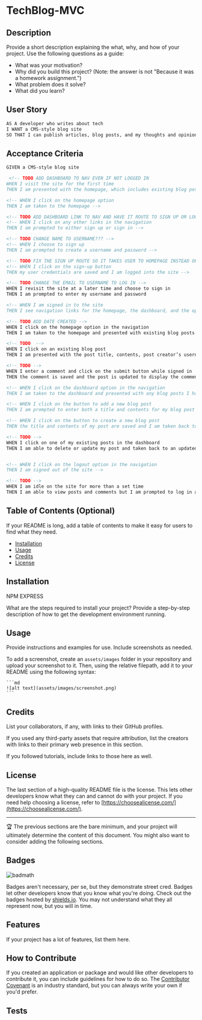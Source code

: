 # TechBlog-MVC

## Description

Provide a short description explaining the what, why, and how of your project. Use the following questions as a guide:

- What was your motivation?
- Why did you build this project? (Note: the answer is not "Because it was a homework assignment.")
- What problem does it solve?
- What did you learn?



## User Story

```md
AS A developer who writes about tech
I WANT a CMS-style blog site
SO THAT I can publish articles, blog posts, and my thoughts and opinions
```

## Acceptance Criteria

```md
GIVEN a CMS-style blog site

 <!-- TODO ADD DASHBOARD TO NAV EVEN IF NOT LOGGED IN
WHEN I visit the site for the first time
THEN I am presented with the homepage, which includes existing blog posts if any have been posted; navigation links for the homepage and the dashboard; and the option to log in -->

<!-- WHEN I click on the homepage option
THEN I am taken to the homepage -->

<!-- TODO ADD DASHBOARD LINK TO NAV AND HAVE IT ROUTE TO SIGN UP OR LOGIN IF NOT LOGGED IN -->
<!-- WHEN I click on any other links in the navigation
THEN I am prompted to either sign up or sign in -->

<!-- TODO CHANGE NAME TO USERNAME??? -->
<!-- WHEN I choose to sign up
THEN I am prompted to create a username and password -->

<!-- TODO FIX THE SIGN UP ROUTE SO IT TAKES USER TO HOMEPAGE INSTEAD OF THE LOG IN PAGE -->
<!-- WHEN I click on the sign-up button
THEN my user credentials are saved and I am logged into the site -->

<!-- TODO CHANGE THE EMAIL TO USERNAME TO LOG IN -->
WHEN I revisit the site at a later time and choose to sign in
THEN I am prompted to enter my username and password

<!-- WHEN I am signed in to the site
THEN I see navigation links for the homepage, the dashboard, and the option to log out -->

<!-- TODO ADD DATE CREATED -->
WHEN I click on the homepage option in the navigation
THEN I am taken to the homepage and presented with existing blog posts that include the post title and the date created

<!-- TODO  -->
WHEN I click on an existing blog post
THEN I am presented with the post title, contents, post creator’s username, and date created for that post and have the option to leave a comment

<!-- TODO -->
WHEN I enter a comment and click on the submit button while signed in
THEN the comment is saved and the post is updated to display the comment, the comment creator’s username, and the date created

<!-- WHEN I click on the dashboard option in the navigation
THEN I am taken to the dashboard and presented with any blog posts I have already created and the option to add a new blog post -->

<!-- WHEN I click on the button to add a new blog post
THEN I am prompted to enter both a title and contents for my blog post -->

<!-- WHEN I click on the button to create a new blog post
THEN the title and contents of my post are saved and I am taken back to an updated dashboard with my new blog post -->

<!-- TODO -->
WHEN I click on one of my existing posts in the dashboard
THEN I am able to delete or update my post and taken back to an updated dashboard


<!-- WHEN I click on the logout option in the navigation
THEN I am signed out of the site -->

<!-- TODO -->
WHEN I am idle on the site for more than a set time
THEN I am able to view posts and comments but I am prompted to log in again before I can add, update, or delete posts
```




## Table of Contents (Optional)

If your README is long, add a table of contents to make it easy for users to find what they need.

- [Installation](#installation)
- [Usage](#usage)
- [Credits](#credits)
- [License](#license)

## Installation

NPM
EXPRESS



What are the steps required to install your project? Provide a step-by-step description of how to get the development environment running.

## Usage

Provide instructions and examples for use. Include screenshots as needed.

To add a screenshot, create an `assets/images` folder in your repository and upload your screenshot to it. Then, using the relative filepath, add it to your README using the following syntax:

    ```md
    ![alt text](assets/images/screenshot.png)
    ```

## Credits

List your collaborators, if any, with links to their GitHub profiles.

If you used any third-party assets that require attribution, list the creators with links to their primary web presence in this section.

If you followed tutorials, include links to those here as well.

## License

The last section of a high-quality README file is the license. This lets other developers know what they can and cannot do with your project. If you need help choosing a license, refer to [https://choosealicense.com/](https://choosealicense.com/).

---

🏆 The previous sections are the bare minimum, and your project will ultimately determine the content of this document. You might also want to consider adding the following sections.

## Badges

![badmath](https://img.shields.io/github/languages/top/lernantino/badmath)

Badges aren't necessary, per se, but they demonstrate street cred. Badges let other developers know that you know what you're doing. Check out the badges hosted by [shields.io](https://shields.io/). You may not understand what they all represent now, but you will in time.

## Features

If your project has a lot of features, list them here.

## How to Contribute

If you created an application or package and would like other developers to contribute it, you can include guidelines for how to do so. The [Contributor Covenant](https://www.contributor-covenant.org/) is an industry standard, but you can always write your own if you'd prefer.

## Tests
